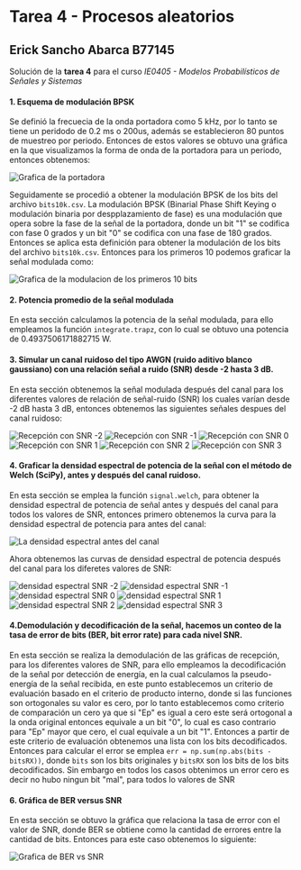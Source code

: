 # Tarea 4 - Procesos aleatorios
## Erick Sancho Abarca B77145
Solución de la **tarea 4** para el curso *IE0405 - Modelos Probabilísticos de Señales y Sistemas*

#### 1. Esquema de modulación BPSK

Se definió la frecuecia de la onda portadora como 5 kHz, por lo tanto se tiene un peridodo de 0.2 ms o 200us, además se establecieron 80 puntos de muestreo por periodo. Entonces de estos valores se obtuvo una gráfica en la que visualizamos la forma de onda de la portadora para un periodo, entonces obtenemos:

![Grafica de la portadora](graficas/Forma_onda_portadora.png)

Seguidamente se procedió a obtener la modulación BPSK de los bits del archivo `bits10k.csv`. La modulación BPSK (Binarial Phase Shift Keying o modulación binaria por despplazamiento de fase) es una modulación que opera sobre la fase de la señal de la portadora, donde un bit "1" se codifica con fase 0 grados y un bit "0" se codifica con una fase de 180 grados. Entonces se aplica esta definición para obtener la modulación de los bits del archivo `bits10k.csv`. Entonces para los primeros 10 podemos graficar la señal modulada como:

![Grafica de la modulacion de los primeros 10 bits](graficas/modulado.png)

#### 2. Potencia promedio de la señal modulada

En esta sección calculamos la potencia de la señal modulada, para ello empleamos la función `integrate.trapz`, con lo cual se obtuvo una potencia de 0.4937506171882715 W.

#### 3. Simular un canal ruidoso del tipo AWGN (ruido aditivo blanco gaussiano) con una relación señal a ruido (SNR) desde -2 hasta 3 dB.

En esta sección obtenemos la señal modulada después del canal para los diferentes valores de relación de señal-ruido (SNR) los cuales varían desde -2 dB hasta 3 dB, entonces obtenemos las siguientes señales despues del canal ruidoso:

![Recepción con SNR -2](graficas/RX_para_SNR_-2.png)
![Recepción con SNR -1](graficas/RX_para_SNR_-1.png)
![Recepción con SNR 0](graficas/RX_para_SNR_0.png)
![Recepción con SNR 1](graficas/RX_para_SNR_1.png)
![Recepción con SNR 2](graficas/RX_para_SNR_2.png)
![Recepción con SNR 3](graficas/RX_para_SNR_3.png)

#### 4. Graficar la densidad espectral de potencia de la señal con el método de Welch (SciPy), antes y después del canal ruidoso.

En esta sección se emplea la función `signal.welch`, para obtener la densidad espectral de potencia de señal antes y después del canal para todos los valores de SNR, entonces primero obtenemos la curva para la densidad espectral de potencia para antes del canal:

![La densidad espectral antes del canal](graficas/espectro_antes_canal.png)

Ahora obtenemos las curvas de densidad espectral de potencia después del canal para los diferetes valores de SNR:

![densidad espectral SNR -2](graficas/espectro_despues_canal_SNR_-2.png)
![densidad espectral SNR -1](graficas/espectro_despues_canal_SNR_-1.png)
![densidad espectral SNR 0](graficas/espectro_despues_canal_SNR_0.png)
![densidad espectral SNR 1](graficas/espectro_despues_canal_SNR_1.png)
![densidad espectral SNR 2](graficas/espectro_despues_canal_SNR_2.png)
![densidad espectral SNR 3](graficas/espectro_despues_canal_SNR_3.png)

#### 4.Demodulación y decodificación de la señal, hacemos un conteo de la tasa de error de bits (BER, bit error rate) para cada nivel SNR.

En esta sección se realiza la demodulación de las gráficas de recepción, para los diferentes valores de SNR, para ello empleamos la decodificación de la señal por detección de energía, en la cual calculamos la pseudo-energía de la señal recibida, en este punto establecemos un criterio de evaluación basado en el criterio de producto interno, donde si las funciones son ortogonales su valor es cero, por lo tanto establecemos como criterio de comparación un cero ya que si "Ep" es igual a cero este será ortogonal a la onda original entonces equivale a un bit "0", lo cual es caso contrario para "Ep" mayor que cero, el cual equivale a un bit "1". Entonces a partir de este criterio de evaluación obtenemos una lista con los bits decodificados. Entonces para calcular el error se emplea `err = np.sum(np.abs(bits - bitsRX))`, donde `bits` son los bits originales y `bitsRX` son los bits de los bits decodificados. Sin embargo en todos los casos obtenimos un error cero es decir no hubo ningun bit "mal", para todos lo valores de SNR

#### 6. Gráfica de BER versus SNR

En esta sección se obtuvo la gráfica que relaciona la tasa de error con el valor de SNR, donde BER se obtiene como la cantidad de errores entre la cantidad de bits. Entonces para este caso obtenemos lo siguiente:

![Grafica de BER vs SNR](graficas/BER_vs_SNR.png)